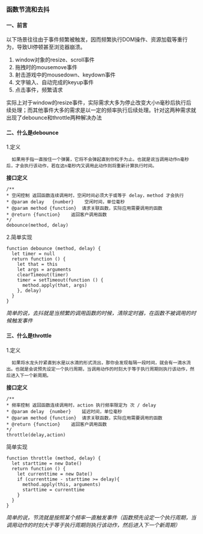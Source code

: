 ### 函数节流和去抖
#### 一、前言
以下场景往往由于事件频繁被触发，因而频繁执行DOM操作、资源加载等重行为，导致UI停顿甚至浏览器崩溃。

  1. window对象的resize、scroll事件
  2. 拖拽时的mousemove事件
  3. 射击游戏中的mousedown、keydown事件
  4. 文字输入、自动完成的keyup事件
  5. 点击事件，频繁请求

  实际上对于window的resize事件，实际需求大多为停止改变大小n毫秒后执行后续处理；而其他事件大多的需求是以一定的频率执行后续处理。针对这两种需求就出现了debounce和throttle两种解决办法
  #### 二、什么是debounce
  1.定义
      
      如果用手指一直按住一个弹簧，它将不会弹起直到你松手为止。也就是说当调用动作n毫秒后，才会执行该动作，若在这n毫秒内又调用此动作则将重新计算执行时间。      
**接口定义**
````
/**
* 空闲控制 返回函数连续调用时，空闲时间必须大于或等于 delay，method 才会执行
* @param delay   {number}    空闲时间，单位毫秒
* @param method {function}  请求关联函数，实际应用需要调用的函数
* @return {function}    返回客户调用函数
*/
debounce(method, delay)
````
2.简单实现
````
function debounce (method, delay) {
  let timer = null
  return function () {
    let that = this
    let args = arguments
    clearTimeout(timer)
    timer = setTimeout(function () {
      method.apply(that, args)
    }, delay)
  }
}
````
*简单的说，去抖就是当频繁的调用函数的时候，清除定时器，在函数不被调用的时候触发事件*
#### 三、什么是throttle
1.定义
      
      如果将水龙头拧紧直到水是以水滴的形式流出，那你会发现每隔一段时间，就会有一滴水流出。也就是会说预先设定一个执行周期，当调用动作的时刻大于等于执行周期则执行该动作，然后进入下一个新周期。
**接口定义**
````
/**
* 频率控制 返回函数连续调用时，action 执行频率限定为 次 / delay
* @param delay  {number}    延迟时间，单位毫秒
* @param method {function}  请求关联函数，实际应用需要调用的函数
* @return {function}    返回客户调用函数
*/
throttle(delay,action)
````
简单实现
````
function throttle (method, delay) {
  let starttime = new Date()
  return function () {
    let currenttime = new Date()
    if (currenttime - starttime >= delay){
      method.apply(this, arguments)
      starttime = currenttime 
    }
  }
}
````
*简单的说，节流就是按照某个频率一直触发事件（函数预先设定一个执行周期，当调用动作的时刻大于等于执行周期则执行该动作，然后进入下一个新周期）*